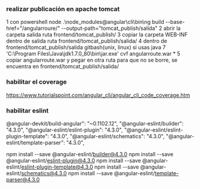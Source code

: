 ### realizar publicación en apache tomcat
1 con powershell node .\node_modules\@angular\cli\bin\ng build --base-href="/angularroure/" --output-path="tomcat_publish/salida" 
2 abrir la carpeta salida ruta frontend/tomcat_publish/
3 copiar la carpeta WEB-INF dentro de salida ruta frontend/tomcat_publish/salida/
4 dentro de frontend/tomcat_publish/salida gitbash(unix, linux) si usas java 7 'C:\Program Files\Java\jdk1.7.0_80\bin\jar.exe' cvf angularroute.war *
5 copiar angularroute.war y pegar en otra ruta para que no se borre, se encuentra en frontend/tomcat_publish/salida/

### habilitar el coverage
https://www.tutorialspoint.com/angular_cli/angular_cli_code_coverage.htm

### habilitar eslint
@angular-devkit/build-angular": "~0.1102.12",
"@angular-eslint/builder": "4.3.0",
"@angular-eslint/eslint-plugin": "4.3.0",
"@angular-eslint/eslint-plugin-template": "4.3.0",
"@angular-eslint/schematics": "4.3.0",
"@angular-eslint/template-parser": "4.3.0",

npm install --save @angular-eslint/builder@4.3.0
npm install --save @angular-eslint/eslint-plugin@4.3.0
npm install --save @angular-eslint/eslint-plugin-template@4.3.0
npm install --save @angular-eslint/schematics@4.3.0
npm install --save @angular-eslint/template-parser@4.3.0
